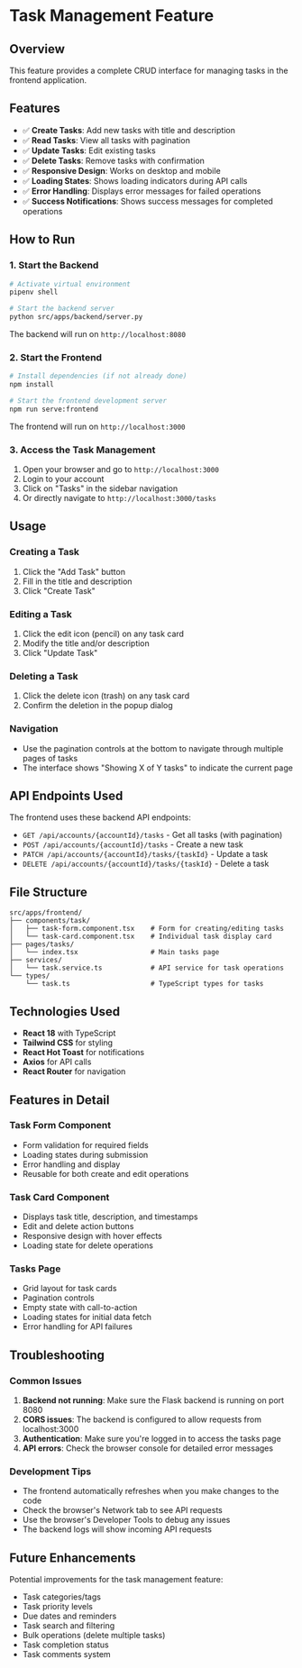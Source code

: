 # Task Management Feature

## Overview
This feature provides a complete CRUD interface for managing tasks in the frontend application.

## Features
- ✅ **Create Tasks**: Add new tasks with title and description
- ✅ **Read Tasks**: View all tasks with pagination
- ✅ **Update Tasks**: Edit existing tasks
- ✅ **Delete Tasks**: Remove tasks with confirmation
- ✅ **Responsive Design**: Works on desktop and mobile
- ✅ **Loading States**: Shows loading indicators during API calls
- ✅ **Error Handling**: Displays error messages for failed operations
- ✅ **Success Notifications**: Shows success messages for completed operations

## How to Run

### 1. Start the Backend
```bash
# Activate virtual environment
pipenv shell

# Start the backend server
python src/apps/backend/server.py
```
The backend will run on `http://localhost:8080`

### 2. Start the Frontend
```bash
# Install dependencies (if not already done)
npm install

# Start the frontend development server
npm run serve:frontend
```
The frontend will run on `http://localhost:3000`

### 3. Access the Task Management
1. Open your browser and go to `http://localhost:3000`
2. Login to your account
3. Click on "Tasks" in the sidebar navigation
4. Or directly navigate to `http://localhost:3000/tasks`

## Usage

### Creating a Task
1. Click the "Add Task" button
2. Fill in the title and description
3. Click "Create Task"

### Editing a Task
1. Click the edit icon (pencil) on any task card
2. Modify the title and/or description
3. Click "Update Task"

### Deleting a Task
1. Click the delete icon (trash) on any task card
2. Confirm the deletion in the popup dialog

### Navigation
- Use the pagination controls at the bottom to navigate through multiple pages of tasks
- The interface shows "Showing X of Y tasks" to indicate the current page

## API Endpoints Used

The frontend uses these backend API endpoints:
- `GET /api/accounts/{accountId}/tasks` - Get all tasks (with pagination)
- `POST /api/accounts/{accountId}/tasks` - Create a new task
- `PATCH /api/accounts/{accountId}/tasks/{taskId}` - Update a task
- `DELETE /api/accounts/{accountId}/tasks/{taskId}` - Delete a task

## File Structure

```
src/apps/frontend/
├── components/task/
│   ├── task-form.component.tsx    # Form for creating/editing tasks
│   └── task-card.component.tsx    # Individual task display card
├── pages/tasks/
│   └── index.tsx                  # Main tasks page
├── services/
│   └── task.service.ts            # API service for task operations
└── types/
    └── task.ts                    # TypeScript types for tasks
```

## Technologies Used
- **React 18** with TypeScript
- **Tailwind CSS** for styling
- **React Hot Toast** for notifications
- **Axios** for API calls
- **React Router** for navigation

## Features in Detail

### Task Form Component
- Form validation for required fields
- Loading states during submission
- Error handling and display
- Reusable for both create and edit operations

### Task Card Component
- Displays task title, description, and timestamps
- Edit and delete action buttons
- Responsive design with hover effects
- Loading state for delete operations

### Tasks Page
- Grid layout for task cards
- Pagination controls
- Empty state with call-to-action
- Loading states for initial data fetch
- Error handling for API failures

## Troubleshooting

### Common Issues

1. **Backend not running**: Make sure the Flask backend is running on port 8080
2. **CORS issues**: The backend is configured to allow requests from localhost:3000
3. **Authentication**: Make sure you're logged in to access the tasks page
4. **API errors**: Check the browser console for detailed error messages

### Development Tips

- The frontend automatically refreshes when you make changes to the code
- Check the browser's Network tab to see API requests
- Use the browser's Developer Tools to debug any issues
- The backend logs will show incoming API requests

## Future Enhancements

Potential improvements for the task management feature:
- Task categories/tags
- Task priority levels
- Due dates and reminders
- Task search and filtering
- Bulk operations (delete multiple tasks)
- Task completion status
- Task comments system
